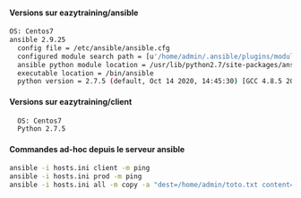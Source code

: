 #### Versions sur eazytraining/ansible
```bash
OS: Centos7
ansible 2.9.25
  config file = /etc/ansible/ansible.cfg
  configured module search path = [u'/home/admin/.ansible/plugins/modules', u'/usr/share/ansible/plugins/modules']
  ansible python module location = /usr/lib/python2.7/site-packages/ansible
  executable location = /bin/ansible
  python version = 2.7.5 (default, Oct 14 2020, 14:45:30) [GCC 4.8.5 20150623 (Red Hat 4.8.5-44)]
```

#### Versions sur eazytraining/client
```bash
  OS: Centos7
  Python 2.7.5
```

#### Commandes ad-hoc depuis le serveur ansible
```bash
ansible -i hosts.ini client -m ping
ansible -i hosts.ini prod -m ping
ansible -i hosts.ini all -m copy -a "dest=/home/admin/toto.txt content='bonjour eazytrining {{ env }} '"
```